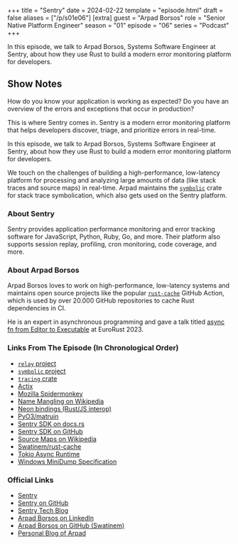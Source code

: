 +++
title = "Sentry"
date = 2024-02-22
template = "episode.html"
draft = false
aliases = ["/p/s01e06"]
[extra]
guest = "Arpad Borsos"
role = "Senior Native Platform Engineer"
season = "01"
episode = "06"
series = "Podcast"
+++

<div><script id="letscast-player-e098acdf" src="https://letscast.fm/podcasts/rust-in-production-82281512/episodes/rust-in-production-ep-6-sentry-s-arpad-borsos/player.js?size=s"></script></div>

In this episode, we talk to Arpad Borsos, Systems Software Engineer at Sentry,
about how they use Rust to build a modern error monitoring platform for
developers.

<!-- more -->

## Show Notes

How do you know your application is working as expected?
Do you have an overview of the errors and exceptions that occur
in production?

This is where Sentry comes in. Sentry is a modern error monitoring platform
that helps developers discover, triage, and prioritize errors in real-time.

In this episode, we talk to Arpad Borsos, Systems Software Engineer at Sentry,
about how they use Rust to build a modern error monitoring platform for
developers.

We touch on the challenges of building a high-performance, low-latency
platform for processing and analyzing large amounts of data (like stack traces
and source maps) in real-time. 
Arpad maintains the [`symbolic`](https://github.com/getsentry/symbolic) crate
for stack trace symbolication, which also gets used on the Sentry platform.


### About Sentry

Sentry provides application performance monitoring and error tracking software
for JavaScript, Python, Ruby, Go, and more. Their platform also supports session
replay, profiling, cron monitoring, code coverage, and more.


### About Arpad Borsos

Arpad Borsos loves to work on high-performance, low-latency systems and
maintains open source projects like the popular
[`rust-cache`](https://github.com/Swatinem/rust-cache) GitHub Action, which is
used by over 20.000 GitHub repositories to cache Rust dependencies in CI. 

He is an expert in asynchronous programming and gave a talk titled [async fn from Editor to
Executable](https://www.youtube.com/watch?v=id38OaSPioA) at EuroRust 2023.


### Links From The Episode (In Chronological Order)

- [`relay` project](https://github.com/getsentry/relay)
- [`symbolic` project](https://github.com/getsentry/symbolic)
- [`tracing` crate](https://crates.io/crates/tracing)
- [Actix](https://actix.rs/)
- [Mozilla Spidermonkey](https://firefox-source-docs.mozilla.org/js/index.html)
- [Name Mangling on Wikipedia](https://en.wikipedia.org/wiki/Name_mangling)
- [Neon bindings (Rust/JS interop)](https://neon-bindings.com/)
- [PyO3/matruin](https://github.com/PyO3/maturin)
- [Sentry SDK on docs.rs](https://docs.rs/sentry/latest/sentry/)
- [Sentry SDK on GitHub](https://github.com/getsentry/sentry-rust)
- [Source Maps on Wikipedia](https://en.wikipedia.org/wiki/Minification_(programming)#Source_mapping)
- [Swatinem/rust-cache](https://github.com/Swatinem/rust-cache)
- [Tokio Async Runtime](https://tokio.rs/)
- [Windows MiniDump Specification](http://formats.kaitai.io/windows_minidump/)

### Official Links

- [Sentry](https://sentry.io/)
- [Sentry on GitHub](https://github.com/getsentry/sentry)
- [Sentry Tech Blog](https://sentry.engineering/)
- [Arpad Borsos on LinkedIn](https://www.linkedin.com/in/swatinem/)
- [Arpad Borsos on GitHub (Swatinem)](https://github.com/Swatinem)
- [Personal Blog of Arpad](https://swatinem.de/)